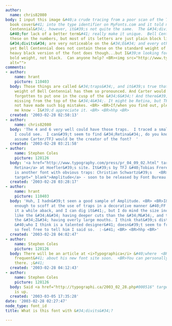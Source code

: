 ```yaml
---
author:
  name: chris82080
body: I input this image &#40;a crude tracing from a poor scan of the Typography 21
  book cover&#41; into the type identifier on MyFonts.com and it told me &#34;Bell
  Centennial&#34;, however, it&#39;s not quite the same.  The &#34;divit&#34; thingies
  &#40;for lack of a better term&#41; really make it unique.  Bell Centennial has
  these on the numbers, but most of its letters are just plain block like a Helvetica.  The
  &#34;divits&#34; are very noticeable on the &#34;E&#34; and every other letter,
  yet Bell Centennial does not contain these on the standard weight of the font...the
  heavy black version of the font does though...but I&#39;m looking for a normal and
  bold weight, not black.  Can anyone help? <BR><img src="http://www.typophile.com/forums/messages/83/7054.jpg"
  alt="">
comments:
- author:
    name: hrant
    picture: 110403
  body: Those things are called &#34;traps&#34;, and it&#39;s true that only the darker
    weight of Bell Centennial has them so pronounced. And Carter would never have
    forgotten to put one in the cusp of the &#34;6&#34;! And there&#39;s also one
    missing from the top of the &#34;4&#34;. It might be Retina, but TFJ would also
    not have made such big mistakes. <BR> <BR>If/when you find out, please do let
    me know - I&#39;d appreciate it. <BR> <BR>hhp <BR>
  created: '2003-02-28 02:58:13'
- author:
    name: chris82080
  body: 'The 4 and 6 very well could have those traps.  I traced a small scan as best
    I could see.  I can&#39;t seem to find &#34;Retina&#34;, do you know where?  I
    assume Carter/TFJ would be the creator of the font?  '
  created: '2003-02-28 03:21:58'
- author:
    name: Stephen Coles
    picture: 128126
  body: '<a href="http://www.typography.com/press/pr_04_09_02.html" target="_blank">HTF
    Retina</a> at Hoefler&#39;s site. It&#39;s by TFJ &#40;Tobias Frere-Jones&#41;.  <BR>   <BR>There
    is another font with obvious traps: Christian Schwartz&#39;s   <BR><a href="http://orangeitalic.com/fonts/amplitude.shtml"
    target="_blank">Amplitude</a> - soon to be released by Font Bureau.'
  created: '2003-02-28 03:28:17'
- author:
    name: hrant
    picture: 110403
  body: 'Huh, I hadn&#39;t seen a good sample of Amplitude. <BR> <BR>I&#39;m not stodgy
    enough to scoff at the use of traps in a decorative manner &#40;FF Bradlo did
    it a while aback, and I can dig it&#41;, but I do mind the size inconsistencies:
    like the &#34;A&#34; having deeper cuts than the &#34;M&#34;, and the ones on
    the &#34;Z&#34; having overly large mouths. I think that&#39;s distracting. Christian
    &#40;who I think is a talented designer&#41; doesn&#39;t seem to frequent Typophile,
    so feel free to tell him I said so.  :-&#41; <BR> <BR>hhp <BR>'
  created: '2003-02-28 04:02:47'
- author:
    name: Stephen Coles
    picture: 128126
  body: There will be an article at <i>Typographica</i> &#40;where  <BR>he <i>does</i>
    frequent&#41; about his new font site soon.  <BR>You can personally rip into him
    there. ;&#41;
  created: '2003-02-28 04:12:43'
- author:
    name: Stephen Coles
    picture: 128126
  body: Said <a href="http://typographi.ca/2003_02_28.php#000516" target="_blank">article</a>
    is up.
  created: '2003-03-05 17:35:28'
date: '2003-02-28 02:27:47'
node_type: font_id
title: What is this font with &#34;divits&#34;?

---
```

